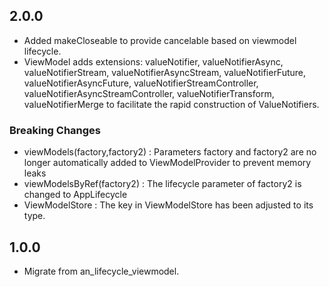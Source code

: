 ## 2.0.0

- Added makeCloseable to provide cancelable based on viewmodel lifecycle.
- ViewModel adds extensions: valueNotifier, valueNotifierAsync, valueNotifierStream,
  valueNotifierAsyncStream, valueNotifierFuture, valueNotifierAsyncFuture,
  valueNotifierStreamController, valueNotifierAsyncStreamController, valueNotifierTransform,
  valueNotifierMerge to facilitate the rapid construction of ValueNotifiers.

### Breaking Changes

- viewModels(factory,factory2) : Parameters factory and factory2 are no longer automatically added
  to ViewModelProvider to prevent memory leaks
- viewModelsByRef(factory2) : The lifecycle parameter of factory2 is changed to AppLifecycle
- ViewModelStore : The key in ViewModelStore has been adjusted to its type.

## 1.0.0

- Migrate from an_lifecycle_viewmodel.
